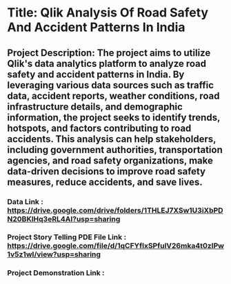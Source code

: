 # Title: Qlik Analysis Of Road Safety And Accident Patterns In India

## Project Description: The project aims to utilize Qlik's data analytics platform to analyze road safety and accident patterns in India. By leveraging various data sources such as traffic data, accident reports, weather conditions, road infrastructure details, and demographic information, the project seeks to identify trends, hotspots, and factors contributing to road accidents. This analysis can help stakeholders, including government authorities, transportation agencies, and road safety organizations, make data-driven decisions to improve road safety measures, reduce accidents, and save lives.

### Data Link : https://drive.google.com/drive/folders/1THLEJ7XSw1U3iXbPDN20BKlHq3eRL4AI?usp=sharing
### Project Story Telling PDE File Link : https://drive.google.com/file/d/1qCFYflxSPfulV26mka4t0zIPw1v5z1wI/view?usp=sharing
### Project Demonstration Link :
